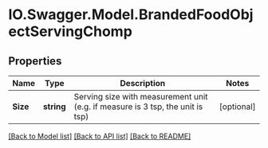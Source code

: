 # IO.Swagger.Model.BrandedFoodObjectServingChomp
## Properties

Name | Type | Description | Notes
------------ | ------------- | ------------- | -------------
**Size** | **string** | Serving size with measurement unit (e.g. if measure is 3 tsp, the unit is tsp) | [optional] 

[[Back to Model list]](../README.md#documentation-for-models) [[Back to API list]](../README.md#documentation-for-api-endpoints) [[Back to README]](../README.md)

